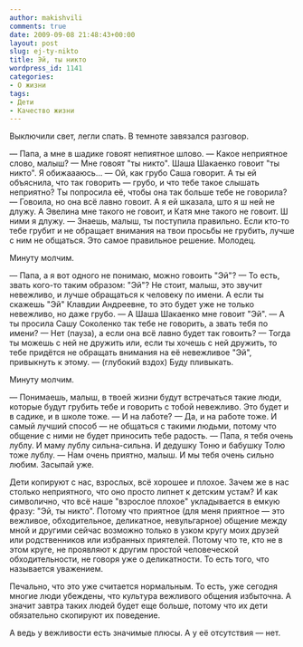 ```yaml
---
author: makishvili
comments: true
date: 2009-09-08 21:48:43+00:00
layout: post
slug: ej-ty-nikto
title: Эй, ты никто
wordpress_id: 1141
categories:
- О жизни
tags:
- Дети
- Качество жизни
---
```


Выключили свет, легли спать. В темноте завязался разговор.
<!-- more -->

— Папа, а мне в шадике говоят непиятное шлово.
— Какое неприятное слово, малыш?
— Мне говоят "ты никто". Шаша Шакаенко говоит "ты никто". Я обижаааюсь...
— Ой, как грубо Саша говорит. А ты ей объяснила, что так говорить — грубо, и что тебе такое слышать неприятно? Ты попросила её, чтобы она так больше тебе не говорила?
— Говоила, но она всё лавно говоит. А я ей шказала, што я ш ней не длужу. А Эвелина мне такого не говоит, и Катя мне такого не говоит. Ш ними я длужу.
— Знаешь, малыш, ты поступила правильно. Если кто-то тебе грубит и не обращает внимания на твои просьбы не грубить, лучше с ним не общаться. Это самое правильное решение. Молодец.

Минуту молчим.

— Папа, а я вот одного не понимаю, можно говоить "Эй"?
— То есть, звать кого-то таким образом: "Эй"? Не стоит, малыш, это звучит невежливо, и лучше обращаться к человеку по имени. А если ты скажешь "Эй" Клавдии Андреевне, то это будет уже не только невежливо, но даже грубо.
— А Шаша Шакаенко мне говоит "Эй".
— А ты просила Сашу Соколенко так тебе не говорить, а звать тебя по имени?
— Нет (пауза), а если она всё лавно будет так говоить?
— Тогда ты можешь с ней не дружить или, если ты хочешь с ней дружить, то тебе придётся не обращать внимания на её невежливое "Эй", привыкнуть к этому.
— (глубокий вздох) Буду пливыкать.

Минуту молчим.

— Понимаешь, малыш, в твоей жизни будут встречаться такие люди, которые будут грубить тебе и говорить с тобой невежливо. Это будет и в садике, и в школе тоже.
— И на лаботе?
— Да, и на работе тоже. И самый лучший способ — не общаться с такими людьми, потому что общение с ними не будет приносить тебе радость.
— Папа, я тебя очень лублу. И маму лублу сильна-сильна. И дедушку Тоню и бабушку Толю тоже лублу.
— Нам очень приятно, малыш. И мы тебя очень сильно любим. Засыпай уже.


Дети копируют с нас, взрослых, всё хорошее и плохое. Зачем же в нас столько неприятного, что оно просто липнет к детским устам? И как символично, что всё наше "взрослое плохое" укладывается в емкую фразу: "Эй, ты никто".
Потому что приятное (для меня приятное — это вежливое, обходительное, деликатное, невульгарное) общение между мной и другими сейчас возможно только в узком кругу моих друзей или родственников или избранных приятелей. Потому что те, кто не в этом круге, не проявляют к другим  простой человеческой обходительности, не говоря уже о деликатности. То есть того, что называется уважением.

Печально, что это уже считается нормальным. То есть, уже сегодня многие люди убеждены, что культура вежливого общения избыточна. А значит завтра таких людей будет еще больше, потому что их дети обязательно скопируют их поведение.

А ведь у вежливости есть значимые плюсы. А у её отсутствия — нет.
